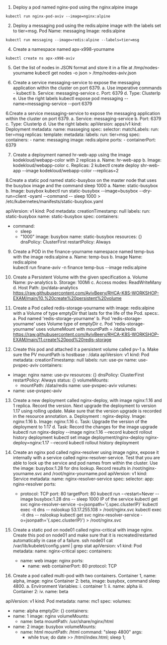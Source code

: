 1. Deploy a pod named nginx-pod using the nginx:alpine image
```
kubectl run nginx-pod-aviv --image=nginx:alpine
```
2. Deploy a messaging pod using the redis:alpine image with the labels set to tier=msg.
Pod Name: messaging
Image: redis:alpine
```
kubectl run messaging --image=redis:alpine --labels=tier=msg
```

4. Create a namespace named apx-x998-yourname
```
kubectl create ns apx-x998-aviv
```

5. Get the list of nodes in JSON format and store it in a file at /tmp/nodes-yourname
kubectl get nodes -o json > /tmp/nodes-aviv.json

6. Create a service messaging-service to expose the messaging application within the
cluster on port 6379.
a. Use imperative commands - kubectl
b. Service: messaging-service
c. Port: 6379
d. Type: ClusterIp
e. Use the right labels
kubectl expose pod messaging --name=messaging-service --port 6379

6.Create a service messaging-service to expose the messaging application within the
cluster on port 6379.
a. Service: messaging-service
b. Port: 6379
c. Type: ClusterIp
d. Use the right labels:
apiVersion: apps/v1
kind: Deployment
metadata:
  name: masseging
spec:
  selector:
    matchLabels:
      run: tier=msg
  replicas:
  template:
    metadata:
      labels:
        run: tier=msg
    spec:
      containers:
      - name: messaging
        image: redis:alpine
        ports:
        - containerPort: 6379

 7. Create a deployment named hr-web-app using the image kodekloud/webapp-color
with 2 replicas
a. Name: hr-web-app
b. Image: kodekloud/webapp-color
c. Replicas: 2
kubectl create deploy shr-web-app --image  kodekloud/webapp-color --replicas=2

8.Create a static pod named static-busybox on the master node that uses the busybox
image and the command sleep 1000
a. Name: static-busybox
b. Image: busybox
kubectl run static-busybox --image=busybox --dry-run=client -oyaml --command -- sleep 1000 &gt; /etc/kubernetes/manifests/static-busybox.yaml

apiVersion: v1
kind: Pod
metadata:
  creationTimestamp: null
  labels:
    run: static-busybox
  name: static-busybox
spec:
  containers:
  - command:
    - sleep
    - "1000"
    image: busybox
    name: static-busybox
    resources: {}
  dnsPolicy: ClusterFirst
  restartPolicy: Always


9. Create a POD in the finance-yourname namespace named temp-bus with the image
redis:alpine
a. Name: temp-bus
b. Image Name: redis:alpine  
kubectl run finane-aviv -n finance temp-bus --image redis:alpine

10. Create a Persistent Volume with the given specification
a. Volume Name: pv-analytics
b. Storage: 100Mi
c. Access modes: ReadWriteMany
d. Host Path: /pv/data-analytics
https://raw.githubusercontent.com/AvivBeery/RHCA-K8S-WORKSHOP-EXAM/main/10.%20create%20persistent%20volume

11. Create a Pod called redis-storage-yourname with image: redis:alpine with a Volume
of type emptyDir that lasts for the life of the Pod. specs:.
a. Pod named 'redis-storage-yourname'
b. Pod 'redis-storage-yourname' uses Volume type of emptyDir
c. Pod 'redis-storage-yourname' uses volumeMount with mountPath =
/data/redis
https://raw.githubusercontent.com/AvivBeery/RHCA-K8S-WORKSHOP-EXAM/main/11.create%20pod%20redis-storage

12. Create this pod and attached it a persistent volume called pv-1
a. Make sure the PV mountPath is hostbase : /data
apiVersion: v1
kind: Pod
metadata:
 creationTimestamp: null
 labels:
 run: use-pv
 name: use-pvspec-aviv
 containers:
 - image: nginx
 name: use-pv
 resources: {}
 dnsPolicy: ClusterFirst
 restartPolicy: Always
status: {}
    volumeMounts:
    - mountPath: /data/redis
      name: use-pvspec-aviv
  volumes:
  - name: use-pvspec-aviv

13. Create a new deployment called nginx-deploy, with image nginx:1.16 and 1 replica.
Record the version. Next upgrade the deployment to version 1.17 using rolling
update. Make sure that the version upgrade is recorded in the resource annotation.
a. Deployment : nginx-deploy. Image: nginx:1.16
b. Image: nginx:1.16
c. Task: Upgrade the version of the deployment to 1:17
d. Task: Record the changes for the image upgrade
kubectl run nginx-deploy --image nginx:1.16 --record
kubectl rollout history deployment
kubectl set image deployment/nginx-deploy nginx-deploy=nginx:1.17 --record
kubectl rollout history deployment

14. Create an nginx pod called nginx-resolver using image nginx, expose it internally
with a service called nginx-resolver-service. Test that you are able to look up the
service and pod names from within the cluster. Use the image: busybox:1.28 for dns
lookup. Record results in /root/nginx-yourname.svc and /root/nginx-yourname.pod
apiVersion: v1
kind: Service
metadata:
  name: nginx-resolver-service
spec:
  selector:
    app: nginx-resolver
  ports:
    - protocol: TCP
      port: 80
      targetPort: 80
kubectl run --restart=Never --image busybox:1.28 dns -- sleep 1000
IP of the service
kubectl get svc nginx-resolver-service -o=jsonpath='{.spec.clusterIP}'
kubectl exec -it dns -- nslookup 53.17.255.108 > /root/nginx.svc
kubectl exec -it dns -- nslookup
kubectl get svc nginx-resolver-service -o=jsonpath='{.spec.clusterIP}') > /root/nginx.svc

15. Create a static pod on node01 called nginx-critical with image nginx. Create this pod
on node01 and make sure that it is recreated/restarted automatically in case of a
failure.
ssh node01
cat /var/lib/kubelet/config.yaml | grep stat
apiVersion: v1
kind: Pod
metadata:
  name: nginx-critical
spec:
  containers:
    - name: web
      image: nginx
      ports:
        - name: web
          containerPort: 80
          protocol: TCP

16. Create a pod called multi-pod with two containers.
Container 1, name: alpha, image: nginx
Container 2: beta, image: busybox, command sleep 4800.
a. Environment Variables:
i. container 1:
ii. name: alpha
iii. Container 2:
iv. name: beta

apiVersion: v1
kind: Pod
metadata:
  name: mc1
spec:
  volumes:
  - name: alpha
    emptyDir: {}
  containers:
  - name: 1
    image: nginx
    volumeMounts:
    - name: beta
      mountPath: /usr/share/nginx/html
  - name: 2
    image: busybox
    volumeMounts:
    - name: html
      mountPath: /html
    command: "sleep 4800"
    args:
      - while true; do
          date >> /html/index.html;
          sleep 1;
